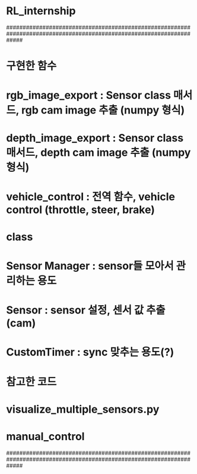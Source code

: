 # RL_internship

#####################################################################################################################
# 구현한 함수
# rgb_image_export : Sensor class 매서드, rgb cam image 추출 (numpy 형식)
# depth_image_export : Sensor class 매서드, depth cam image 추출 (numpy 형식)
# vehicle_control : 전역 함수, vehicle control (throttle, steer, brake)

# class
# Sensor Manager : sensor들 모아서 관리하는 용도
# Sensor : sensor 설정, 센서 값 추출 (cam)
# CustomTimer : sync 맞추는 용도(?)

# 참고한 코드
# visualize_multiple_sensors.py
# manual_control
#####################################################################################################################
